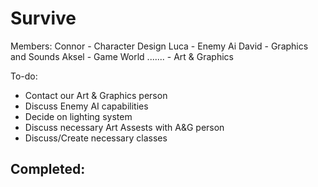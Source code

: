 Survive
=======

Members:
Connor - Character Design
Luca - Enemy Ai
David - Graphics and Sounds
Aksel - Game World
....... - Art & Graphics

To-do:
- Contact our Art & Graphics person
- Discuss Enemy AI capabilities
- Decide on lighting system
- Discuss necessary Art Assests with A&G person
- Discuss/Create necessary classes

Completed:
-